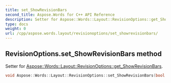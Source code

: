 ```yaml
---
title: set_ShowRevisionBars
second_title: Aspose.Words for C++ API Reference
description: Setter for Aspose::Words::Layout::RevisionOptions::get_ShowRevisionBars. 
type: docs
weight: 0
url: /cpp/aspose.words.layout/revisionoptions/set_showrevisionbars/
---
```

## RevisionOptions.set_ShowRevisionBars method


Setter for [Aspose::Words::Layout::RevisionOptions::get_ShowRevisionBars](./get_showrevisionbars/).

```cpp
void Aspose::Words::Layout::RevisionOptions::set_ShowRevisionBars(bool value)
```

